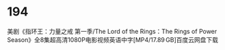 # 194
美剧《指环王：力量之戒 第一季/The Lord of the Rings：The Rings of Power Season》全8集超高清1080P电影视频英语中字[MP4/17.89 GB]百度云网盘下载
